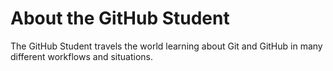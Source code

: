 # About the GitHub Student
The GitHub Student travels the world learning about Git and GitHub in many different workflows and situations.
